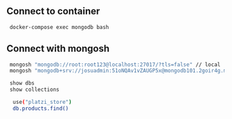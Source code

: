## Connect to container

```sh
 docker-compose exec mongodb bash
```
## Connect with mongosh

```sh
 mongosh "mongodb://root:root123@localhost:27017/?tls=false" // local
 mongosh "mongodb+srv://josuadmin:51oNQAv1vZAUGP5x@mongodb101.2goir4g.mongodb.net/" // nube aws
```

```sh
 show dbs
 show collections
```
```sh
  use("platzi_store")
  db.products.find()
```
